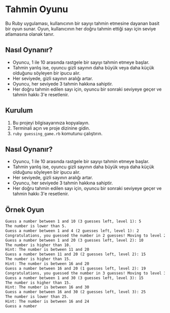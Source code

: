 # Tahmin Oyunu

Bu Ruby uygulaması, kullanıcının bir sayıyı tahmin etmesine dayanan basit bir oyun sunar. Oyun, kullanıcının her doğru tahmin ettiği sayı için seviye atlamasına olanak tanır.

## Nasıl Oynanır?

- Oyuncu, 1 ile 10 arasında rastgele bir sayıyı tahmin etmeye başlar.
- Tahmin yanlış ise, oyuncu gizli sayının daha büyük veya daha küçük olduğunu söyleyen bir ipucu alır.
- Her seviyede, gizli sayının aralığı artar.
- Oyuncu, her seviyede 3 tahmin hakkına sahiptir.
- Her doğru tahmin edilen sayı için, oyuncu bir sonraki seviyeye geçer ve tahmin hakkı 3'e resetlenir.

## Kurulum

1. Bu projeyi bilgisayarınıza kopyalayın.
2. Terminali açın ve proje dizinine gidin.
3. `ruby guessing_game.rb` komutunu çalıştırın.

## Nasıl Oynanır?

- Oyuncu, 1 ile 10 arasında rastgele bir sayıyı tahmin etmeye başlar.
- Tahmin yanlış ise, oyuncu gizli sayının daha büyük veya daha küçük olduğunu söyleyen bir ipucu alır.
- Her seviyede, gizli sayının aralığı artar.
- Oyuncu, her seviyede 3 tahmin hakkına sahiptir.
- Her doğru tahmin edilen sayı için, oyuncu bir sonraki seviyeye geçer ve tahmin hakkı 3'e resetlenir.

## Örnek Oyun

```txt
Guess a number between 1 and 10 (3 guesses left, level 1): 5
The number is lower than 5.
Guess a number between 1 and 4 (2 guesses left, level 1): 2
Congratulations, you guessed the number in 2 guesses! Moving to level 2...
Guess a number between 1 and 20 (3 guesses left, level 2): 10
The number is higher than 10.
Hint: The number is between 11 and 20
Guess a number between 11 and 20 (2 guesses left, level 2): 15
The number is higher than 15.
Hint: The number is between 16 and 20
Guess a number between 16 and 20 (1 guesses left, level 2): 19
Congratulations, you guessed the number in 3 guesses! Moving to level 3...
Guess a number between 1 and 30 (3 guesses left, level 3): 15
The number is higher than 15.
Hint: The number is between 16 and 30
Guess a number between 16 and 30 (2 guesses left, level 3): 25
The number is lower than 25.
Hint: The number is between 16 and 24
Guess a number
```